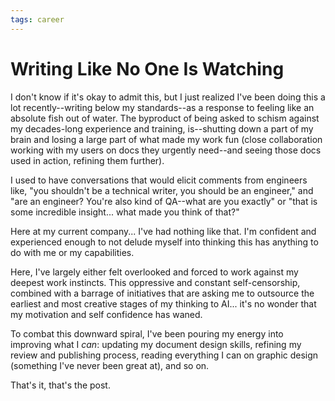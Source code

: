 ```yaml
---
tags: career
---
```


# Writing Like No One Is Watching

I don't know if it's okay to admit this, but I just realized I've been doing this a lot recently--writing below my standards--as a response to feeling like an absolute fish out of water. The byproduct of being asked to schism against my decades-long experience and training, is--shutting down a part of my brain and losing a large part of what made my work fun (close collaboration working with my users on docs they urgently need--and seeing those docs used in action, refining them further). 

I used to have conversations that would elicit comments from engineers like, "you shouldn't be a technical writer, you should be an engineer," and "are an engineer? You're also kind of QA--what are you exactly" or "that is some incredible insight... what made you think of that?" 

Here at my current company... I've had nothing like that. I'm confident and experienced enough to not delude myself into thinking this has anything to do with me or my capabilities. 

Here, I've largely either felt overlooked and forced to work against my deepest work instincts. This oppressive and constant self-censorship, combined with a barrage of initiatives that are asking me to outsource the earliest and most creative stages of my thinking to AI... it's no wonder that my motivation and self confidence has waned. 

To combat this downward spiral, I've been pouring my energy into improving what I *can*: updating my document design skills, refining my review and publishing process, reading everything I can on graphic design (something I've never been great at), and so on. 

That's it, that's the post. 